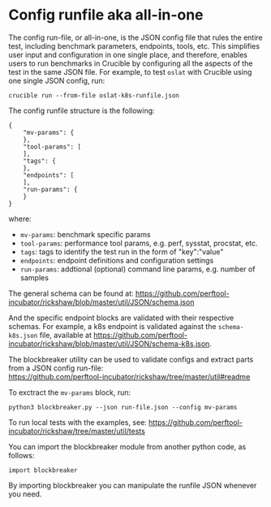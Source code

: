 # Config runfile aka all-in-one
The config run-file, or all-in-one, is the JSON config file that rules
the entire test, including benchmark parameters, endpoints, tools, etc.
This simplifies user input and configuration in one single place, and
therefore, enables users to run benchmarks in Crucible by configuring
all the aspects of the test in the same JSON file. For example, to test
`oslat` with Crucible using one single JSON config, run:

```
crucible run --from-file oslat-k8s-runfile.json
```

The config runfile structure is the following:
```
{
    "mv-params": {
    },
    "tool-params": [
    ],
    "tags": {
    },
    "endpoints": [
    ],
    "run-params": {
    }
}
```
where:
 - `mv-params`: benchmark specific params
 - `tool-params`: performance tool params, e.g. perf, sysstat, procstat, etc.
 - `tags`: tags to identify the test run in the form of "key":"value"
 - `endpoints`: endpoint definitions and configuration settings
 - `run-params`: addtional (optional) command line params, e.g. number of samples

The general schema can be found at:
https://github.com/perftool-incubator/rickshaw/blob/master/util/JSON/schema.json

And the specific endpoint blocks are validated with their respective schemas.
For example, a k8s endpoint is validated against the `schema-k8s.json` file,
available at https://github.com/perftool-incubator/rickshaw/blob/master/util/JSON/schema-k8s.json.

The blockbreaker utility can be used to validate configs and extract parts from a
JSON config run-file:  
  https://github.com/perftool-incubator/rickshaw/tree/master/util#readme

To exctract the `mv-params` block, run:
```
python3 blockbreaker.py --json run-file.json --config mv-params
```

To run local tests with the examples, see:
  https://github.com/perftool-incubator/rickshaw/tree/master/util/tests

You can import the blockbreaker module from another python code, as follows:
```
import blockbreaker
```

By importing blockbreaker you can manipulate the runfile JSON whenever you need.
